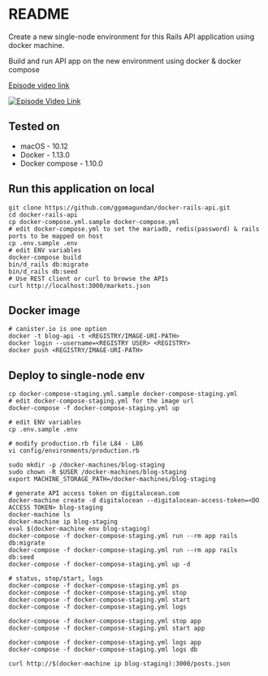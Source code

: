 # README

Create a new single-node environment for this Rails API application using docker machine.

Build and run API app on the new environment using docker & docker compose

[Episode video link](https://youtu.be/4DSKgheuVns)

[![Episode Video Link](https://i.ytimg.com/vi/4DSKgheuVns/hqdefault.jpg)](https://youtu.be/4DSKgheuVns)

## Tested on

* macOS - 10.12
* Docker - 1.13.0
* Docker compose - 1.10.0


## Run this application on local

```
git clone https://github.com/ggomagundan/docker-rails-api.git
cd docker-rails-api
cp docker-compose.yml.sample docker-compose.yml
# edit docker-compose.yml to set the mariadb, redis(password) & rails ports to be mapped on host
cp .env.sample .env
# edit ENV variables
docker-compose build
bin/d_rails db:migrate
bin/d_rails db:seed
# Use REST client or curl to browse the APIs
curl http://localhost:3000/markets.json
```

## Docker image

```
# canister.io is one option
docker -t blog-api -t <REGISTRY/IMAGE-URI-PATH>
docker login --username=<REGISTRY USER> <REGISTRY>
docker push <REGISTRY/IMAGE-URI-PATH>
```

## Deploy to single-node env

```
cp docker-compose-staging.yml.sample docker-compose-staging.yml
# edit docker-compose-staging.yml for the image url
docker-compose -f docker-compose-staging.yml up

# edit ENV variables
cp .env.sample .env

# modify production.rb file L84 - L86
vi config/environments/production.rb

sudo mkdir -p /docker-machines/blog-staging
sudo chown -R $USER /docker-machines/blog-staging
export MACHINE_STORAGE_PATH=/docker-machines/blog-staging

# generate API access token on digitalocean.com
docker-machine create -d digitalocean --digitalocean-access-token=<DO ACCESS TOKEN> blog-staging
docker-machine ls
docker-machine ip blog-staging
eval $(docker-machine env blog-staging)
docker-compose -f docker-compose-staging.yml run --rm app rails db:migrate
docker-compose -f docker-compose-staging.yml run --rm app rails db:seed
docker-compose -f docker-compose-staging.yml up -d

# status, stop/start, logs
docker-compose -f docker-compose-staging.yml ps
docker-compose -f docker-compose-staging.yml stop
docker-compose -f docker-compose-staging.yml start
docker-compose -f docker-compose-staging.yml logs

docker-compose -f docker-compose-staging.yml stop app
docker-compose -f docker-compose-staging.yml start app

docker-compose -f docker-compose-staging.yml logs app
docker-compose -f docker-compose-staging.yml logs db

curl http://$(docker-machine ip blog-staging):3000/posts.json
```
